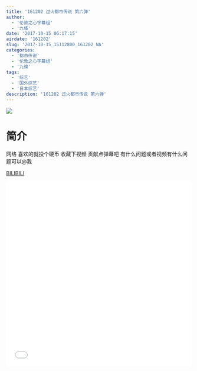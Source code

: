 ```yaml
---
title: '161202 过火都市传说 第六弹'
author: 
  - '伦敦之心字幕组'
  - '九條'
date: '2017-10-15 06:17:15'
airdate: '161202'
slug: '2017-10-15_15112800_161202_NA'
categories: 
  - '都市传说'
  - '伦敦之心字幕组'
  - '九條'
tags: 
  - '综艺'
  - '国外综艺'
  - '日本综艺'
description: '161202 过火都市传说 第六弹'
---
```


![](https://i.imgur.com/uPM0M9P.jpg)

# 简介  
网络
喜欢的就投个硬币 收藏下视频 贡献点弹幕吧 有什么问题或者视频有什么问题可以@我

  [BILIBILI](https://www.bilibili.com/video/av15112800/)


  <iframe src="//www.bilibili.com/html/html5player.html?cid=24606370&aid=15112800" width="100%" height="500" frameborder="0" allowfullscreen="allowfullscreen"></iframe>
